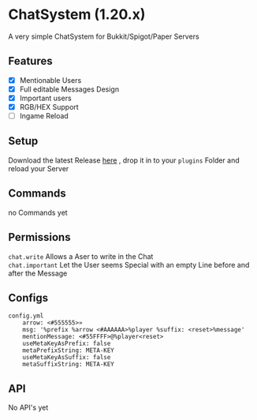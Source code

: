 # ChatSystem (1.20.x)
A very simple ChatSystem for Bukkit/Spigot/Paper Servers
## Features
- [x] Mentionable Users
- [x] Full editable Messages Design
- [x] Important users 
- [x] RGB/HEX Support
- [ ] Ingame Reload
## Setup
Download the latest Release [here](https://github.com/FemRene/ChatSystem/releases/latest/download/ChatSystem.jar)
, drop it in to your `plugins` Folder and reload your Server
## Commands
no Commands yet
## Permissions
`chat.write` Allows a Aser to write in the Chat<br/>
`chat.important` Let the User seems Special with an empty Line before and after the Message
## Configs
```
config.yml
    arrow: <#555555>»
    msg: '%prefix %arrow <#AAAAAA>%player %suffix: <reset>%message'
    mentionMessage: <#55FFFF>@%player<reset>
    useMetaKeyAsPrefix: false
    metaPrefixString: META-KEY
    useMetaKeyAsSuffix: false
    metaSuffixString: META-KEY
```
## API
No API's yet
